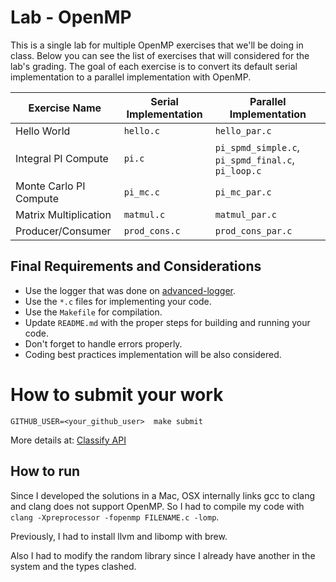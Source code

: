 Lab - OpenMP
============

This is a single lab for multiple OpenMP exercises that we'll be doing in class. Below you can see the list of exercises that
will considered for the lab's grading. The goal of each exercise is to convert its default serial implementation to
a parallel implementation with OpenMP.

| Exercise Name          | Serial Implementation | Parallel Implementation                            |
|------------------------|-----------------------|----------------------------------------------------|
| Hello World            | `hello.c`             | `hello_par.c`                                      |
| Integral PI Compute    | `pi.c`                | `pi_spmd_simple.c`, `pi_spmd_final.c`, `pi_loop.c` |
| Monte Carlo PI Compute | `pi_mc.c`             | `pi_mc_par.c`                                      |
| Matrix Multiplication  | `matmul.c`            | `matmul_par.c`                                     |
| Producer/Consumer      | `prod_cons.c`         | `prod_cons_par.c`                                  |



Final Requirements and Considerations
---------------------------------------
- Use the logger that was done on [advanced-logger](https://github.com/CodersSquad/ap-labs/tree/master/labs/advanced-logger).
- Use the `*.c` files for implementing your code.
- Use the `Makefile` for compilation.
- Update `README.md` with the proper steps for building and running your code.
- Don't forget to handle errors properly.
- Coding best practices implementation will be also considered.


How to submit your work
=======================
```
GITHUB_USER=<your_github_user>  make submit
```
More details at: [Classify API](../../classify.md)


## How to run

Since I developed the solutions in a Mac, OSX internally links gcc to clang and clang does not support OpenMP. So I had to compile my code with `clang -Xpreprocessor -fopenmp FILENAME.c -lomp`.

Previously, I had to install llvm and libomp with brew.

Also I had to modify the random library since I already have another in the system and the types clashed.
